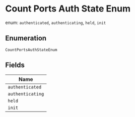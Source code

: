 
# Count Ports Auth State Enum

enum: `authenticated`, `authenticating`, `held`, `init`

## Enumeration

`CountPortsAuthStateEnum`

## Fields

| Name |
|  --- |
| `authenticated` |
| `authenticating` |
| `held` |
| `init` |

